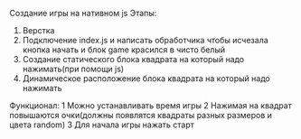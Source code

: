 Создание игры на нативном js
Этапы:

1. Верстка
2. Подключение index.js и написать обработчика чтобы исчезала кнопка начать и блок game красился в чисто белый
3. Создание статического блока квадрата на который надо нажимать(при помощи js)
4. Динамическое расположение блока квадрата на который надо нажимать

Функционал:
1 Можно устанавливать время игры
2 Нажимая на квадрат повышаются очки(должны появлятся квадраты разных размеров и цвета random)
3 Для начала игры нажать старт
